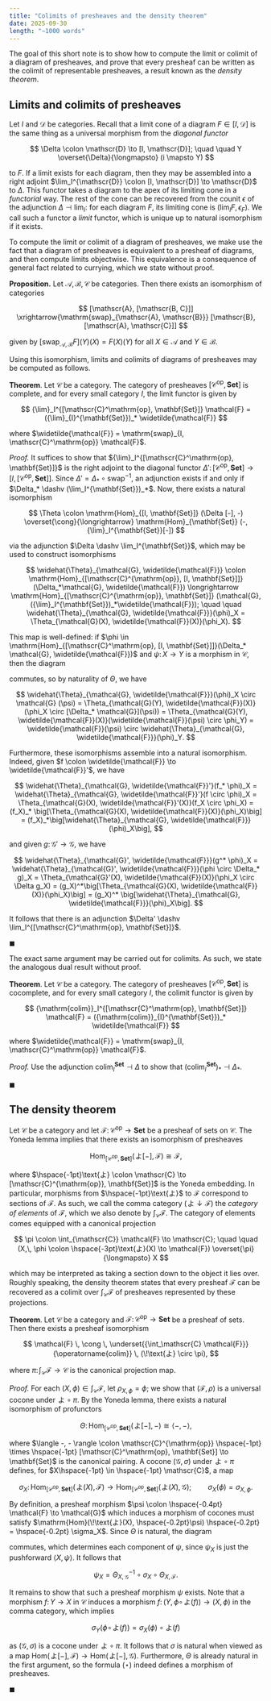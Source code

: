 ```yaml
---
title: "Colimits of presheaves and the density theorem"
date: 2025-09-30
length: "∼1000 words"
---
```


The goal of this short note is to show how to compute the limit or colimit of a diagram of presheaves, and prove that every presheaf can be written as the colimit of representable<!--more--> presheaves, a result known as the _density theorem_.

## Limits and colimits of presheaves

Let $I$ and $\mathscr{D}$ be categories. Recall that a limit cone of a diagram $F \in [I, \mathscr{D}]$ is the same thing as a universal morphism from the _diagonal functor_

$$
\Delta \colon \mathscr{D} \to [I, \mathscr{D}]; \quad \quad Y \overset{\Delta}{\longmapsto} (i \mapsto Y)
$$

to $F$. If a limit exists for each diagram, then they may be assembled into a right adjoint $\lim_I^{\mathscr{D}} \colon [I, \mathscr{D}] \to \mathscr{D}$ to $\Delta$. This functor takes a diagram to the apex of its limiting cone in a _functorial_ way. The rest of the cone can be recovered from the counit $\epsilon$ of the adjunction $\Delta \dashv \lim_I$: for each diagram $F$, its limiting cone is $(\lim_I F, \epsilon_F)$. We call such a functor a _limit_ functor, which is unique up to natural isomorphism if it exists.

To compute the limit or colimit of a diagram of presheaves, we make use the fact that a diagram of presheaves is equivalent to a presheaf of diagrams, and then compute limits objectwise. This equivalence is a consequence of general fact related to currying, which we state without proof.

<div class="border border-black pt-4 pl-4 pr-4 pb-4 mb-4">

**Proposition.** Let $\mathscr{A}, \mathscr{B}, \,\mathscr{C}$ be categories. Then there exists an isomorphism of categories

$$
[\mathscr{A}, [\mathscr{B, C}]] \xrightarrow{\mathrm{swap}_{\mathscr{A}, \mathscr{B}}} [\mathscr{B}, [\mathscr{A}, \mathscr{C}]]
$$

given by $[\mathrm{swap}_{\mathscr{A}, \mathscr{B}} F](Y)(X) = F(X)(Y)$ for all $X \in \mathscr{A}$ and $Y \in \mathscr{B}$.

</div>

Using this isomorphism, limits and colimits of diagrams of presheaves may be computed as follows.

<div class="border border-black pt-4 pl-4 pr-4 pb-4 mb-8">

**Theorem**. Let $\mathscr{C}$ be a category. The category of presheaves $[\mathscr{C}^{\mathrm{op}}, \mathbf{Set}]$ is complete, and for every small category $I$, the limit functor is given by

$$
{\lim}_I^{[\mathscr{C}^\mathrm{op}, \mathbf{Set}]} \mathcal{F} = ({\lim}_{I}^{\mathbf{Set}})_* \widetilde{\mathcal{F}}
$$

where $\widetilde{\mathcal{F}} = \mathrm{swap}_{I, \mathscr{C}^\mathrm{op}} \mathcal{F}$.

</div>

_Proof._ It suffices to show that ${\lim}_I^{[\mathscr{C}^\mathrm{op}, \mathbf{Set}]}$ is the right adjoint to the diagonal functor $\Delta' \colon [\mathscr{C}^\mathrm{op}, \mathbf{Set}] \to [I, [\mathscr{C}^\mathrm{op}, \mathbf{Set}]]$. Since $\Delta' = \Delta_* \circ \mathrm{swap}^{-1}$, an adjunction exists if and only if $\Delta_* \dashv (\lim_I^{\mathbf{Set}})_*$. Now, there exists a natural isomorphism

$$
\Theta \colon \mathrm{Hom}_{[I, \mathbf{Set}]} (\Delta [-], -) \overset{\cong}{\longrightarrow} \mathrm{Hom}_{\mathbf{Set}} (-, {\lim}_I^{\mathbf{Set}}[-])
$$

via the adjunction $\Delta \dashv \lim_I^{\mathbf{Set}}$, which may be used to construct isomorphisms

$$
\widehat{\Theta}_{\mathcal{G}, \widetilde{\mathcal{F}}} \colon \mathrm{Hom}_{[\mathscr{C}^{\mathrm{op}}, [I, \mathbf{Set}]]} (\Delta_*\mathcal{G}, \widetilde{\mathcal{F}}) \longrightarrow \mathrm{Hom}_{[\mathscr{C}^{\mathrm{op}}, \mathbf{Set}]} (\mathcal{G}, ({\lim}_I^{\mathbf{Set}})_*\widetilde{\mathcal{F}}); \quad \quad \widehat{\Theta}_{\mathcal{G}, \widetilde{\mathcal{F}}}(\phi)_X = \Theta_{\mathcal{G}(X), \widetilde{\mathcal{F}}(X)}(\phi_X).
$$

This map is well-defined: if $\phi \in \mathrm{Hom}_{[\mathscr{C}^\mathrm{op}, [I, \mathbf{Set}]]}(\Delta_* \mathcal{G}, \widetilde{\mathcal{F}})$ and $\psi \colon X \to Y$ is a morphism in $\mathscr{C}$, then the diagram

<div>
<tikz path="well-defined-square" mobile="1" desktop="1.5"></tikz>
</div>

commutes, so by naturality of $\Theta$, we have

$$
\widehat{\Theta}_{\mathcal{G}, \widetilde{\mathcal{F}}}(\phi)_X \circ \mathcal{G} (\psi) =  \Theta_{\mathcal{G}(Y), \widetilde{\mathcal{F}}(X)}(\phi_X \circ [\Delta_* \mathcal{G}](\psi))  = \Theta_{\mathcal{G}(Y), \widetilde{\mathcal{F}}(X)}(\widetilde{\mathcal{F}}(\psi) \circ \phi_Y) = \widetilde{\mathcal{F}}(\psi) \circ \widehat{\Theta}_{\mathcal{G}, \widetilde{\mathcal{F}}}(\phi)_Y.
$$

Furthermore, these isomorphisms assemble into a natural isomorphism. Indeed, given $f \colon \widetilde{\mathcal{F}} \to \widetilde{\mathcal{F}}'$, we have

$$
\widehat{\Theta}_{\mathcal{G}, \widetilde{\mathcal{F}}'}(f_* \phi)_X = \widehat{\Theta}_{\mathcal{G}, \widetilde{\mathcal{F}}'}(f \circ \phi)_X = \Theta_{\mathcal{G}(X), \widetilde{\mathcal{F}}'(X)}(f_X \circ \phi_X) = (f_X)_* \big[\Theta_{\mathcal{G}(X), \widetilde{\mathcal{F}}(X)}(\phi_X)\big] = (f_X)_*\big[\widehat{\Theta}_{\mathcal{G}, \widetilde{\mathcal{F}}}(\phi)_X\big],
$$

and given $g \colon \mathcal{G}' \to \mathcal{G}$, we have

$$
\widehat{\Theta}_{\mathcal{G}', \widetilde{\mathcal{F}}}(g^* \phi)_X = \widehat{\Theta}_{\mathcal{G}', \widetilde{\mathcal{F}}}(\phi \circ \Delta_* g)_X = \Theta_{\mathcal{G}'(X), \widetilde{\mathcal{F}}(X)}(\phi_X \circ \Delta g_X) = (g_X)^*\big[\Theta_{\mathcal{G}(X), \widetilde{\mathcal{F}}(X)}(\phi_X)\big] = (g_X)^* \big[\widehat{\Theta}_{\mathcal{G}, \widetilde{\mathcal{F}}}(\phi)_X\big].
$$

It follows that there is an adjunction $\Delta' \dashv \lim_I^{[\mathscr{C}^\mathrm{op}, \mathbf{Set}]}$.

<div class="w-full flex mt-[-20px] mb-[25px] justify-end">

$\blacksquare$

</div>

The exact same argument may be carried out for colimits. As such, we state the analogous dual result without proof.

<div class="border border-black pt-4 pl-4 pr-4 pb-4 mb-8">

**Theorem**. Let $\mathscr{C}$ be a category. The category of presheaves $[\mathscr{C}^{\mathrm{op}}, \mathbf{Set}]$ is cocomplete, and for every small category $I$, the colimit functor is given by

$$
{\mathrm{colim}}_I^{[\mathscr{C}^\mathrm{op}, \mathbf{Set}]} \mathcal{F} = ({\mathrm{colim}}_{I}^{\mathbf{Set}})_* \widetilde{\mathcal{F}}
$$

where $\widetilde{\mathcal{F}} = \mathrm{swap}_{I, \mathscr{C}^\mathrm{op}} \mathcal{F}$.

</div>

_Proof._ Use the adjunction ${\mathrm{colim}}_{I}^{\mathbf{Set}} \dashv \Delta$ to show that $({\mathrm{colim}}_{I}^{\mathbf{Set}})_* \dashv \Delta_*$.

<div class="w-full flex mt-[-20px] mb-[25px] justify-end">
 
$\blacksquare$

</div>

## The density theorem

Let $\mathscr{C}$ be a category and let $\mathcal{F} \colon \mathscr{C}^\mathrm{op} \to \mathbf{Set}$ be a presheaf of sets on $\mathscr{C}$. The Yoneda lemma implies that there exists an isomorphism of presheaves

$$
\mathrm{Hom}_{[\mathscr{C}^{\mathrm{op}}, \mathbf{Set}]}(\!\text{よ}[-], \mathcal{F}) \cong \mathcal{F},
$$

where $\hspace{-1pt}\text{よ} \colon \mathscr{C} \to [\mathscr{C}^{\mathrm{op}}, \mathbf{Set}]$ is the Yoneda embedding. In particular, morphisms from $\hspace{-1pt}\text{よ}$ to $\mathcal{F}$ correspond to sections of $\mathcal{F}$. As such, we call the comma category $(\!\text{よ} \downarrow \mathcal{F})$ the _category of elements_ of $\mathcal{F}$, which we also denote by $\int_{\mathscr{C}} \mathcal{F}$. The category of elements comes equipped with a canonical projection

$$
\pi \colon \int_{\mathscr{C}} \mathcal{F} \to \mathscr{C}; \quad \quad (X,\, \phi \colon \hspace{-3pt}\text{よ}(X) \to \mathcal{F}) \overset{\pi}{\longmapsto} X
$$

which may be interpreted as taking a section down to the object it lies over. Roughly speaking, the density theorem states that every presheaf $\mathcal{F}$ can be recovered as a colimit over $\int_{\mathscr{C}} \mathcal{F}$ of presheaves represented by these projections.

<div class="border border-black pt-4 pl-4 pr-4 pb-4 mb-8">

**Theorem**. Let $\mathscr{C}$ be a category and $\mathcal{F} \colon \mathscr{C}^{\mathrm{op}} \to \mathbf{Set}$ be a presheaf of sets. Then there exists a presheaf isomorphism

$$
\mathcal{F} \, \cong \,  \underset{{\int_\mathscr{C} \mathcal{F}}}{\operatorname{colim}} \, (\!\text{よ} \circ \pi),
$$

where $\pi \colon \!\int_\mathscr{C} \mathcal{F} \to \mathscr{C}$ is the canonical projection map.

</div>

_Proof._ For each $(X, \phi) \in \int_{\mathscr{C}} \mathcal{F}$, let $\rho_{X, \phi} = \phi$; we show that $(\mathcal{F}, \rho)$ is a universal cocone under $\!\text{よ} \circ \pi$. By the Yoneda lemma, there exists a natural isomorphism of profunctors

$$
\Theta \colon \mathrm{Hom}_{[\mathscr{C}^{\mathrm{op}}, \mathbf{Set}]}(\!\text{よ}[-], -) \cong \langle -, - \rangle,
$$

where $\langle -, - \rangle \colon \mathscr{C}^{\mathrm{op}} \hspace{-1pt} \times \hspace{-1pt} [\mathscr{C}^\mathrm{op}, \mathbf{Set}] \to \mathbf{Set}$ is the canonical pairing. A cocone $(\mathcal{G}, \sigma)$ under $\!\text{よ} \circ \pi$ defines, for $X\hspace{-1pt} \in \hspace{-1pt} \mathscr{C}$, a map

$$
\sigma_X \colon \mathrm{Hom}_{[\mathscr{C}^{\mathrm{op}}, \mathbf{Set}]}(\!\text{よ}(X), \mathcal{F}) \to \mathrm{Hom}_{[\mathscr{C}^{\mathrm{op}}, \mathbf{Set}]}(\!\text{よ}(X), \mathcal{G}); \quad \quad \sigma_X(\phi) = \sigma_{X, \phi}.
$$

By definition, a presheaf morphism $\psi \colon \hspace{-0.4pt} \mathcal{F} \to \mathcal{G}$ which induces a morphism of cocones must satisfy $\mathrm{Hom}(\!\text{よ}(X), \hspace{-0.2pt}\psi) \hspace{-0.2pt} = \hspace{-0.2pt} \sigma_X$. Since $\Theta$ is natural, the diagram

<div>
<tikz path="density-square" mobile="1" desktop="1.5"></tikz>
</div>

commutes, which determines each component of $\psi$, since $\psi_X$ is just the pushforward $\langle X, \psi \rangle$. It follows that

$$
\begin{equation*}
\psi_X = \Theta_{X, \mathcal{G}}^{-1} \circ \sigma_X \circ \Theta_{X, \mathcal{F}}. \tag{$\star$}
\end{equation*}
$$

It remains to show that such a presheaf morphism $\psi$ exists. Note that a morphism $f \colon Y \to X$ in $\mathscr{C}$ induces a morphism $f \colon (Y, \phi \circ \!\text{よ}(f)) \to (X, \phi)$ in the comma category, which implies

$$
\sigma_{Y}(\phi \circ \!\text{よ}(f)) = \sigma_{X}(\phi) \circ \text{よ}(f)
$$

as $(\mathcal{G}, \sigma)$ is a cocone under $\!\text{よ} \circ \pi$. It follows that $\sigma$ is natural when viewed as a map $\mathrm{Hom}(\!\text{よ}[-], \mathcal{F}) \to \mathrm{Hom}(\!\text{よ}[-], \mathcal{G})$. Furthermore, $\Theta$ is already natural in the first argument, so the formula $(\star)$ indeed defines a morphism of presheaves.

<div class="w-full flex mt-[-20px] mb-[25px] justify-end">

$\blacksquare$

</div>
